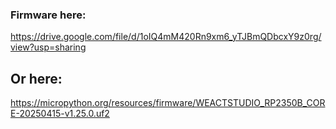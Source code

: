### Firmware here:
https://drive.google.com/file/d/1oIQ4mM420Rn9xm6_yTJBmQDbcxY9z0rg/view?usp=sharing
## Or here:
https://micropython.org/resources/firmware/WEACTSTUDIO_RP2350B_CORE-20250415-v1.25.0.uf2
